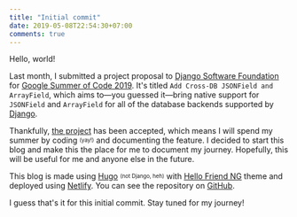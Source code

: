 ```yaml
---
title: "Initial commit"
date: 2019-05-08T22:54:30+07:00
comments: true
---
```


Hello, world!

Last month, I submitted a project proposal to [Django Software Foundation][dsf]
for [Google Summer of Code 2019][gsoc]. It's titled
`Add Cross-DB JSONField and ArrayField`, which aims to—you guessed it—bring
native support for `JSONField` and `ArrayField` for all of the database
backends supported by [Django][django].

Thankfully, [the project][project] has been accepted, which means I will spend
my summer by coding <sup><sub>(yay!)</sub></sup> and documenting the feature.
I decided to start this blog and make this the place for me to document my
journey. Hopefully, this will be useful for me and anyone else in the future.

This blog is made using [Hugo][hugo] <sup><sub>(not Django, heh)</sub></sup>
with [Hello Friend NG][hello] theme and deployed using [Netlify][netlify].
You can see the repository on [GitHub][repo].

I guess that's it for this initial commit. Stay tuned for my journey!

[dsf]: https://www.djangoproject.com/foundation
[gsoc]: https://g.co/gsoc
[django]: https://www.djangoproject.com
[project]: https://summerofcode.withgoogle.com/projects/#5339928773263360
[hugo]: https://gohugo.io
[hello]: https://github.com/rhazdon/hugo-theme-hello-friend-ng
[netlify]: https://netlify.com
[repo]: https://github.com/laymonage/gsoc
